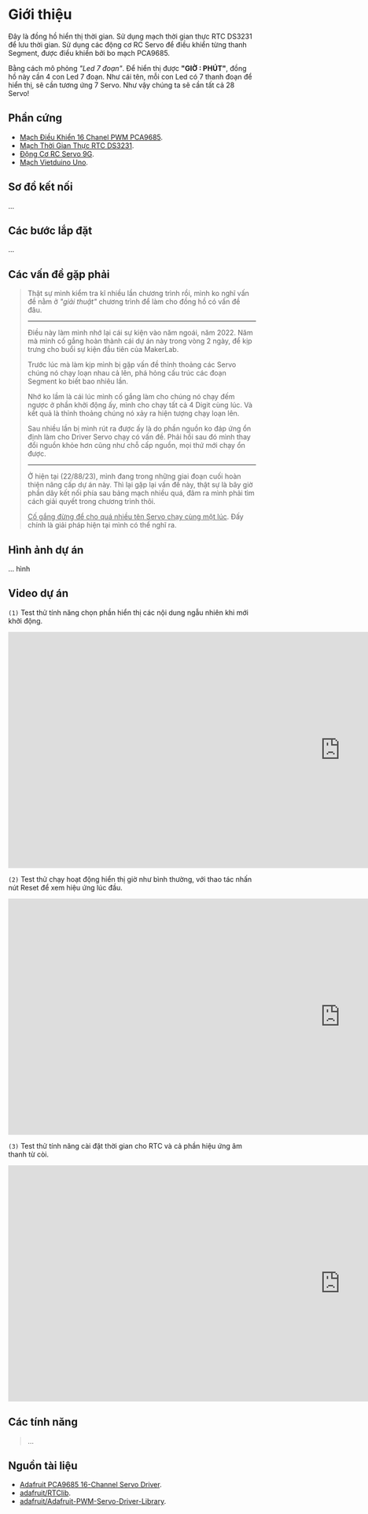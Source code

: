 # Giới thiệu

Đây là đồng hồ hiển thị thời gian. Sử dụng mạch thời gian thực RTC DS3231 để lưu thời gian. Sử dụng các động cơ RC Servo để điều khiển từng thanh Segment, được điều khiển bởi bo mạch PCA9685.

Bằng cách mô phỏng *"Led 7 đoạn"*. Để hiển thị được **"GIỜ : PHÚT"**, đồng hồ này cần 4 con Led 7 đoạn. Như cái tên, mỗi con Led có 7 thanh đoạn để hiển thị, sẽ cần tương ứng 7 Servo. Như vậy chúng ta sẽ cần tất cả 28 Servo!

## Phần cứng

- [Mạch Điều Khiển 16 Chanel PWM PCA9685](https://hshop.vn/products/mach-xuat-16-xung-pwmgiao-tiep-i2c).
- [Mạch Thời Gian Thực RTC DS3231](https://hshop.vn/products/mach-thoi-gian-thuc-rtc-ds3231).
- [Động Cơ RC Servo 9G](https://hshop.vn/products/dong-co-rc-servo-9g).
- [Mạch Vietduino Uno](https://hshop.vn/products/mach-vietduino-uno-usb-c-arduino-uno-compatible).

## Sơ đồ kết nối

...

## Các bước lắp đặt

...

## Các vấn đề gặp phải

> Thật sự mình kiểm tra kĩ nhiều lần chương trình rồi, mình ko nghĩ vấn đề nằm ở *"giải thuật"* chương trình để làm cho đồng hồ có vấn đề đâu.
>
> ---
>
> Điều này làm mình nhớ lại cái sự kiện vào năm ngoái, năm 2022. Năm mà mình cố gắng hoàn thành cái dự án này trong vòng 2 ngày, để kịp trưng cho buổi sự kiện đầu tiên của MakerLab.
>
> Trước lúc mà làm kịp mình bị gặp vấn đề thỉnh thoảng các Servo chúng nó chạy loạn nhau cả lên, phá hỏng cấu trúc các đoạn Segment ko biết bao nhiêu lần.
>
> Nhớ ko lầm là cái lúc mình cố gắng làm cho chúng nó chạy đếm ngược ở phần khởi động ấy, mình cho chạy tất cả 4 Digit cùng lúc. Và kết quả là thỉnh thoảng chúng nó xảy ra hiện tượng chạy loạn lên.
>
> Sau nhiều lần bị mình rút ra được ấy là do phần nguồn ko đáp ứng ổn định làm cho Driver Servo chạy có vấn đề. Phải hồi sau đó mình thay đổi nguồn khỏe hơn cũng như chỗ cấp nguồn, mọi thứ mới chạy ổn được.
>
> ---
>
> Ở hiện tại (22/88/23), mình đang trong những giai đoạn cuối hoàn thiện nâng cấp dự án này. Thì lại gặp lại vấn đề này, thật sự là bây giờ phần dây kết nối phía sau bảng mạch nhiều quá, đâm ra mình phải tìm cách giải quyết trong chương trình thôi.
>
> <u>Cố gắng đừng để cho quá nhiều tên Servo chạy cùng một lúc</u>. Đấy chính là giải pháp hiện tại mình có thể nghĩ ra.

## Hình ảnh dự án

... hình

## Video dự án

`(1)` Test thử tính năng chọn phần hiển thị các nội dung ngẫu nhiên khi mới khởi động.

<iframe width="1349" height="480" src="https://www.youtube.com/embed/wiTqnXfDZhE" title="Servo 7Seg Clock (1)" frameborder="0" allow="accelerometer; autoplay; clipboard-write; encrypted-media; gyroscope; picture-in-picture; web-share" allowfullscreen></iframe>

`(2)` Test thử chạy hoạt động hiển thị giờ như bình thường, với thao tác nhấn nút Reset để xem hiệu ứng lúc đầu.

<iframe width="1349" height="480" src="https://www.youtube.com/embed/ybf7xXjfA1A" title="Servo 7Seg Clock (2)" frameborder="0" allow="accelerometer; autoplay; clipboard-write; encrypted-media; gyroscope; picture-in-picture; web-share" allowfullscreen></iframe>

`(3)` Test thử tính năng cài đặt thời gian cho RTC và cả phần hiệu ứng âm thanh từ còi.

<iframe width="1349" height="480" src="https://www.youtube.com/embed/_DDI63OU2Bg" title="Servo 7Seg Clock (3)" frameborder="0" allow="accelerometer; autoplay; clipboard-write; encrypted-media; gyroscope; picture-in-picture; web-share" allowfullscreen></iframe>

## Các tính năng

> ...

## Nguồn tài liệu

- [Adafruit PCA9685 16-Channel Servo Driver](https://learn.adafruit.com/16-channel-pwm-servo-driver).
- [adafruit/RTClib](https://github.com/adafruit/RTClib/tree/master).
- [adafruit/Adafruit-PWM-Servo-Driver-Library](https://github.com/adafruit/Adafruit-PWM-Servo-Driver-Library/tree/master).
